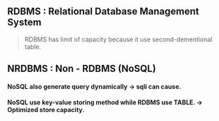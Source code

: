 ## RDBMS : Relational Database Management System

> RDBMS has limit of capacity because it use second-dementional table.

## NRDBMS : Non - RDBMS (NoSQL)

#### NoSQL also generate query dynamically -> sqli can cause.

#### NoSQL use key-value storing method while RDBMS use TABLE. -> Optimized store capacity.
